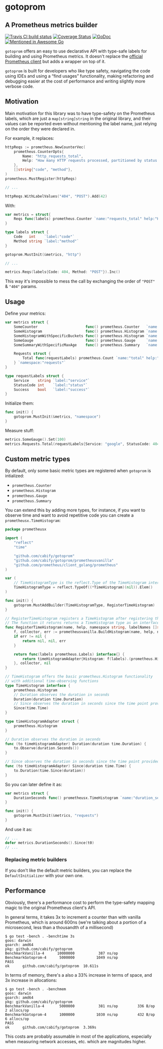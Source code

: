 # gotoprom
## A Prometheus metrics builder

[![Travis CI build status](https://travis-ci.com/cabify/gotoprom.svg?branch=master)](https://travis-ci.com/cabify/gotoprom)
[![Coverage Status](https://coveralls.io/repos/github/cabify/gotoprom/badge.svg)](https://coveralls.io/github/cabify/gotoprom)
[![GoDoc](https://godoc.org/github.com/cabify/gotoprom?status.svg)](https://godoc.org/github.com/cabify/gotoprom)
[![Mentioned in Awesome Go](https://awesome.re/mentioned-badge.svg)](https://github.com/avelino/awesome-go)  

`gotoprom` offers an easy to use declarative API with type-safe labels for building and using Prometheus metrics.
It doesn't replace the [official Prometheus client](https://github.com/prometheus/client_golang)
but adds a wrapper on top of it.

`gotoprom` is built for developers who like type safety, navigating the code using IDEs and using a “find usages”
functionality, making refactoring and debugging easier at the cost of performance and writing slightly more verbose code.


## Motivation

Main motivation for this library was to have type-safety on the Prometheus labels, which are
just a `map[string]string` in the original library, and their values can be reported even
without mentioning the label name, just relying on the order they were declared in.

For example, it replaces:
```go
httpReqs := prometheus.NewCounterVec(
    prometheus.CounterOpts{
        Name: "http_requests_total",
        Help: "How many HTTP requests processed, partitioned by status code and HTTP method.",
    },
    []string{"code", "method"},
)
prometheus.MustRegister(httpReqs)

// ...

httpReqs.WithLabelValues("404", "POST").Add(42)
```

With:
```go
var metrics = struct{
	Reqs func(labels) prometheus.Counter `name:"requests_total" help:"How many HTTP requests processed, partitioned by status code and HTTP method."`
}

type labels struct {
	Code   int    `label:"code"`
	Method string `label:"method"`
}

gotoprom.MustInit(&metrics, "http")

// ...

metrics.Reqs(labels{Code: 404, Method: "POST"}).Inc()
```

This way it's impossible to mess the call by exchanging the order of `"POST"` & `"404"` params.


## Usage

Define your metrics:

```go
var metrics struct {
	SomeCounter                      func() prometheus.Counter   `name:"some_counter" help:"some counter"`
	SomeHistogram                    func() prometheus.Histogram `name:"some_histogram" help:"Some histogram with default prometheus buckets" buckets:""`
	SomeHistogramWithSpecificBuckets func() prometheus.Histogram `name:"some_histogram_with_buckets" help:"Some histogram with custom buckets" buckets:".01,.05,.1"`
	SomeGauge                        func() prometheus.Gauge     `name:"some_gauge" help:"Some gauge"`
	SomeSummaryWithSpecificMaxAge    func() prometheus.Summary   `name:"some_summary_with_specific_max_age" help:"Some summary with custom max age" max_age:"20m" objectives:"0.50,0.95,0.99"`

	Requests struct {
		Total func(requestLabels) prometheus.Count `name:"total" help:"Total amount of requests served"`
	} `namespace:"requests"`
}

type requestLabels struct {
	Service    string `label:"service"`
	StatusCode int    `label:"status"`
	Success    bool   `label:"success"`
}
```

Initialize them:

```go
func init() {
	gotoprom.MustInit(&metrics, "namespace")
}
```

Measure stuff:

```go
metrics.SomeGauge().Set(100)
metrics.Requests.Total(requestLabels{Service: "google", StatusCode: 404, Success: false}).Inc()
```


## Custom metric types

By default, only some basic metric types are registered when `gotoprom` is intialized:
* `prometheus.Counter`
* `prometheus.Histogram`
* `prometheus.Gauge`
* `prometheus.Summary`

You can extend this by adding more types, for instance, if you want to observe time and want
to avoid repetitive code you can create a `prometheusx.TimeHistogram`:
```go
package prometheusx

import (
	"reflect"
	"time"

	"github.com/cabify/gotoprom"
	"github.com/cabify/gotoprom/prometheusvanilla"
	"github.com/prometheus/client_golang/prometheus"
)

var (
	// TimeHistogramType is the reflect.Type of the TimeHistogram interface
	TimeHistogramType = reflect.TypeOf((*TimeHistogram)(nil)).Elem()
)

func init() {
	gotoprom.MustAddBuilder(TimeHistogramType, RegisterTimeHistogram)
}

// RegisterTimeHistogram registers a TimeHistogram after registering the underlying prometheus.Histogram in the prometheus.Registerer provided
// The function it returns returns a TimeHistogram type as an interface{}
func RegisterTimeHistogram(name, help, namespace string, labelNames []string, tag reflect.StructTag) (func(prometheus.Labels) interface{}, prometheus.Collector, error) {
	f, collector, err := prometheusvanilla.BuildHistogram(name, help, namespace, labelNames, tag)
	if err != nil {
		return nil, nil, err
	}

	return func(labels prometheus.Labels) interface{} {
		return timeHistogramAdapter{Histogram: f(labels).(prometheus.Histogram)}
	}, collector, nil
}

// TimeHistogram offers the basic prometheus.Histogram functionality
// with additional time-observing functions
type TimeHistogram interface {
	prometheus.Histogram
	// Duration observes the duration in seconds
	Duration(duration time.Duration)
	// Since observes the duration in seconds since the time point provided
	Since(time.Time)
}

type timeHistogramAdapter struct {
	prometheus.Histogram
}

// Duration observes the duration in seconds
func (to timeHistogramAdapter) Duration(duration time.Duration) {
	to.Observe(duration.Seconds())
}

// Since observes the duration in seconds since the time point provided
func (to timeHistogramAdapter) Since(duration time.Time) {
	to.Duration(time.Since(duration))
}
```

So you can later define it as:

```go
var metrics struct {
	DurationSeconds func() prometheusx.TimeHistogram `name:"duration_seconds" help:"Duration in seconds" buckets:".001,.005,.01,.025,.05,.1"`
}

func init() {
	gotoprom.MustInit(&metrics, "requests")
}
```

And use it as:

```go
// ...
defer metrics.DurationSeconds().Since(t0)
// ...
```


### Replacing metric builders
If you don't like the default metric builders, you can replace the `DefaultInitializer` with your own one.


## Performance

Obviously, there's a performance cost to perform the type-safety mapping magic to the original
Prometheus client's API.

In general terms, it takes 3x to increment a counter than with vanilla Prometheus, which is
around 600ns (we're talking about a portion of a microsecond, less than a thousandth of a millisecond)

```
$ go test -bench . -benchtime 3s
goos: darwin
goarch: amd64
pkg: github.com/cabify/gotoprom
BenchmarkVanilla-4    	10000000	       387 ns/op
BenchmarkGotoprom-4   	 5000000	      1049 ns/op
PASS
ok  	github.com/cabify/gotoprom	10.611s
```

In terms of memory, there's a also a 33% increase in terms of space, and 3x increase in allocations:

```
$ go test -bench . -benchmem
goos: darwin
goarch: amd64
pkg: github.com/cabify/gotoprom
BenchmarkVanilla-4    	 5000000	       381 ns/op	     336 B/op	       2 allocs/op
BenchmarkGotoprom-4   	 1000000	      1030 ns/op	     432 B/op	       6 allocs/op
PASS
ok  	github.com/cabify/gotoprom	3.369s
```

This costs are probably assumable in most of the applications, especially when measuring
network accesses, etc. which are magnitudes higher.

